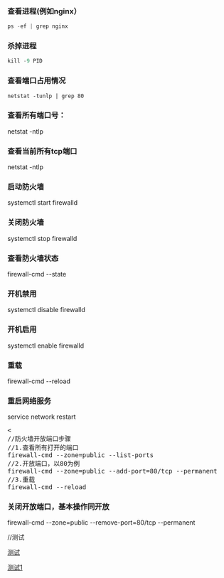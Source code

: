 ### 查看进程(例如nginx）
```java
ps -ef | grep nginx
```
### 杀掉进程
````python
kill -9 PID
````

### 查看端口占用情况
````html
netstat -tunlp | grep 80
````
### 查看所有端口号：
netstat -ntlp

### 查看当前所有tcp端口
netstat -ntlp

### 启动防火墙
systemctl start firewalld

### 关闭防火墙
systemctl stop firewalld 

### 查看防火墙状态
firewall-cmd --state

### 开机禁用
systemctl disable firewalld

### 开机启用
systemctl enable firewalld

### 重载
firewall-cmd --reload

### 重启网络服务
service network restart
<pre><
//防火墙开放端口步骤
//1.查看所有打开的端口
firewall-cmd --zone=public --list-ports 
//2.开放端口，以80为例
firewall-cmd --zone=public --add-port=80/tcp --permanent
//3.重载
firewall-cmd --reload
</pre>
### 关闭开放端口，基本操作同开放
firewall-cmd --zone=public --remove-port=80/tcp --permanent

//测试

[测试](https://www.csdn.net/)

[测试1](https://support.huaweicloud.com/index.html)

















